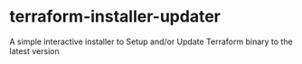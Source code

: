 # terraform-installer-updater
A simple interactive installer to Setup and/or Update Terraform binary to the latest version

